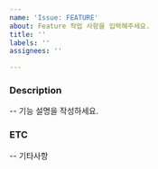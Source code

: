 ```yaml
---
name: 'Issue: FEATURE'
about: Feature 작업 사항을 입력해주세요.
title: ''
labels: ''
assignees: ''

---
```


### Description
-- 
기능 설명을 작성하세요.

### ETC
-- 
기타사항
